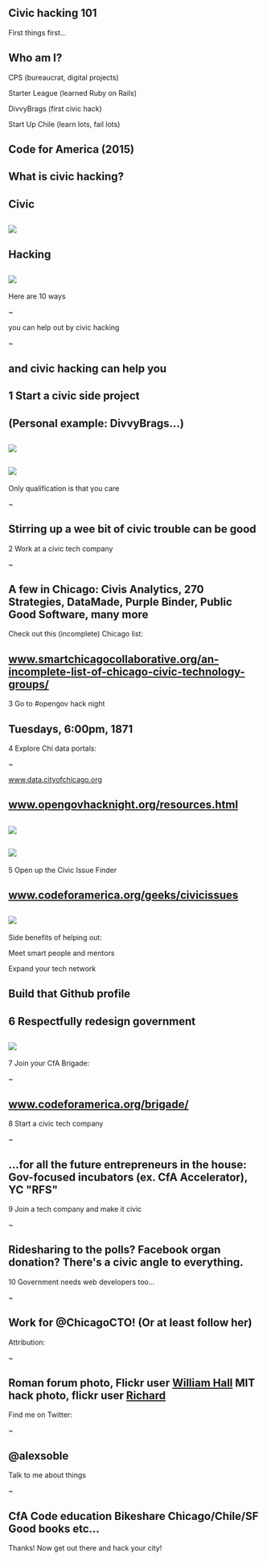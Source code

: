 Civic hacking 101
---
First things first...

Who am I?
---
CPS (bureaucrat, digital projects)

Starter League (learned Ruby on Rails)

DivvyBrags (first civic hack)

Start Up Chile (learn lots, fail lots)

Code for America (2015)
---
What is civic hacking?
---
Civic
---
![](https://farm3.staticflickr.com/2439/3950012517_f0f0ec621f_b.jpg)
---
Hacking
---
![](https://farm6.staticflickr.com/5560/14732878728_241c9631fa_o.jpg)
---
Here are 10 ways

~
  
you can help out by civic hacking

~
  
and civic hacking can help you 
---
1 Start a civic side project
---
(Personal example: DivvyBrags...)
---
![](http://i.imgur.com/o7Jzapk.png)
---
![](http://i.imgur.com/AIJvZB9.png)
---
Only qualification is that you care

~

Stirring up a wee bit of civic trouble can be good
---
2 Work at a civic tech company

~

A few in Chicago: Civis Analytics, 270 Strategies, DataMade, Purple Binder, Public Good Software, many more
---
Check out this (incomplete) Chicago list:

www.smartchicagocollaborative.org/an-incomplete-list-of-chicago-civic-technology-groups/
---
3 Go to #opengov hack night

Tuesdays, 6:00pm, 1871
---
4 Explore Chi data portals:

~

www.data.cityofchicago.org

www.opengovhacknight.org/resources.html
---
![](http://i.imgur.com/44PHfIa.png)
---
![](http://i.imgur.com/PT3FDtx.png)
---
5 Open up the Civic Issue Finder

www.codeforamerica.org/geeks/civicissues
---
![](http://i.imgur.com/SuSSg1h.png)
---
Side benefits of helping out: 

Meet smart people and mentors

Expand your tech network

Build that Github profile
---
6 Respectfully redesign government 
---
![](https://pbs.twimg.com/media/BpQEO_fCQAAUmfe.jpg:large)
---
7 Join your CfA Brigade:

~

www.codeforamerica.org/brigade/
---
8 Start a civic tech company

~

...for all the future entrepreneurs in the house: Gov-focused incubators (ex. CfA Accelerator), YC "RFS"
---
9 Join a tech company and make it civic

~

Ridesharing to the polls? Facebook organ donation? There's a civic angle to everything.
---
10 Government needs web developers too...

~

Work for @ChicagoCTO! (Or at least follow her)
---
Attribution:

~ 

Roman forum photo, Flickr user [William Hall](https://www.flickr.com/photos/life_in_megapixels/")
MIT hack photo, flickr user [Richard](https://www.flickr.com/photos/rich701/)
---
Find me on Twitter:

~

@alexsoble
---
Talk to me about things

~

CfA
Code education
Bikeshare
Chicago/Chile/SF
Good books
etc...
---
Thanks! Now get out there and hack your city!